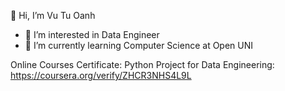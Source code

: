 👋 Hi, I’m Vu Tu Oanh
- 👀 I’m interested in Data Engineer
- 🌱 I’m currently learning Computer Science at Open UNI
<!---
--->
Online Courses Certificate:
Python Project for Data Engineering: https://coursera.org/verify/ZHCR3NHS4L9L
